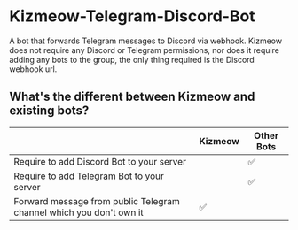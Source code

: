 # Kizmeow-Telegram-Discord-Bot
A bot that forwards Telegram messages to Discord via webhook. Kizmeow does not require any Discord or Telegram permissions, nor does it require adding any bots to the group, the only thing required is the Discord webhook url.

What's the different between Kizmeow and existing bots?
-----------------

|                                                                   | Kizmeow | Other Bots |
|-------------------------------------------------------------------|---------|------------|
|Require to add Discord Bot to your server                          |         |     ✅     |
|Require to add Telegram Bot to your server                         |         |     ✅     |
|Forward message from public Telegram channel which you don't own it|   ✅   |            |
